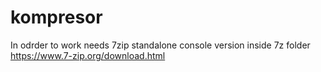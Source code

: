# kompresor

In odrder to work needs 7zip standalone console version inside 7z folder 
https://www.7-zip.org/download.html
